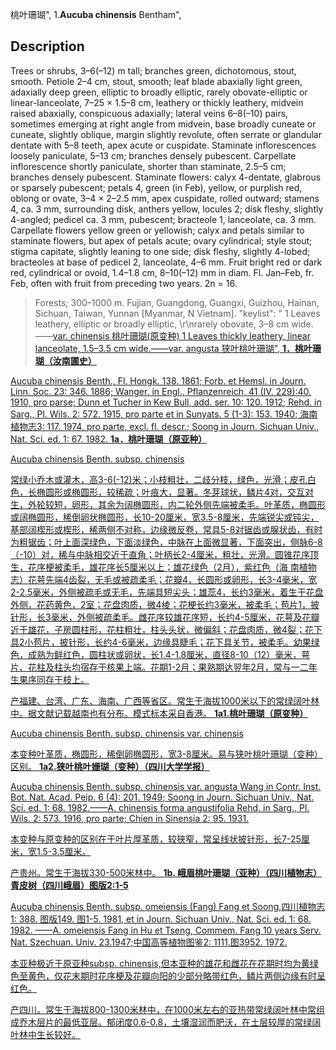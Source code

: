 桃叶珊瑚",
1.**Aucuba chinensis** Bentham",

## Description
Trees or shrubs, 3–6(–12) m tall; branches green, dichotomous, stout, smooth. Petiole 2–4 cm, stout, smooth; leaf blade abaxially light green, adaxially deep green, elliptic to broadly elliptic, rarely obovate-elliptic or linear-lanceolate, 7–25 × 1.5–8 cm, leathery or thickly leathery, midvein raised abaxially, conspicuous adaxially; lateral veins 6–8(–10) pairs, sometimes emerging at right angle from midvein, base broadly cuneate or cuneate, slightly oblique, margin slightly revolute, often serrate or glandular dentate with 5–8 teeth, apex acute or cuspidate. Staminate inflorescences loosely paniculate, 5–13 cm; branches densely pubescent. Carpellate inflorescence shortly paniculate, shorter than staminate, 2.5–5 cm; branches densely pubescent. Staminate flowers: calyx 4-dentate, glabrous or sparsely pubescent; petals 4, green (in Feb), yellow, or purplish red, oblong or ovate, 3–4 × 2–2.5 mm, apex cuspidate, rolled outward; stamens 4, ca. 3 mm, surrounding disk, anthers yellow, locules 2; disk fleshy, slightly 4-angled; pedicel ca. 3 mm, pubescent; bracteole 1, lanceolate, ca. 3 mm. Carpellate flowers yellow green or yellowish; calyx and petals similar to staminate flowers, but apex of petals acute; ovary cylindrical; style stout; stigma capitate, slightly leaning to one side; disk fleshy, slightly 4-lobed; bracteoles at base of pedicel 2, lanceolate, 4–6 mm. Fruit bright red or dark red, cylindrical or ovoid, 1.4–1.8 cm, 8–10(–12) mm in diam. Fl. Jan–Feb, fr. Feb, often with fruit from preceding two years. 2n = 16.

> Forests; 300–1000 m. Fujian, Guangdong, Guangxi, Guizhou, Hainan, Sichuan, Taiwan, Yunnan [Myanmar, N Vietnam].
  "keylist": "
1 Leaves leathery, elliptic or broadly elliptic, \r\nrarely obovate, 3–8 cm wide.——<a href='/info/Aucuba chinensis var. chinensis?t=foc'>var. chinensis 桃叶珊瑚(原变种)
1 Leaves thickly leathery, linear lanceolate, 1.5–3.5 cm wide.——<a href='/info/Aucuba chinensis var. angusta?t=foc'>var. angusta 狭叶桃叶珊瑚",
**1．桃叶珊瑚（汝南圃史）**

Aucuba chinensis Benth., Fl. Hongk. 138. 1861; Forb. et Hemsl. in Journ. Linn. Soc. 23: 346. 1886; Wanger. in Engl., Pflanzenreich, 41 (IV. 229):40. 1910, pro parse; Dunn et Tucher in Kew Bull, add. ser. 10: 120. 1912; Rehd. in Sarg., Pl. Wils. 2: 572. 1915, pro parte et in Sunyats. 5 (1-3): 153. 1940; 海南植物志3: 117. 1974, pro parte, excl. fl. descr.; Soong in Journ. Sichuan Univ., Nat. Sci. ed. 1: 67. 1982.
**1a．桃叶珊瑚（原亚种）**

Aucuba chinensis Benth. subsp. chinensis

常绿小乔木或灌木，高3-6(-12)米；小枝粗壮，二歧分枝，绿色，光滑；皮孔白色，长椭圆形或椭圆形，较稀疏；叶痕大，显著。冬芽球状，鳞片4对，交互对生，外轮较短，卵形，其余为阔椭圆形，内二轮外侧先端被柔毛。叶革质，椭圆形或阔椭圆形，稀倒卵状椭圆形，长10-20厘米，宽3.5-8厘米，先端锐尖或钝尖，基部阔楔形或楔形，稀两侧不对称，边缘微反卷，常具5-8对锯齿或腺状齿，有时为粗锯齿；叶上面深绿色，下面淡绿色，中脉在上面微显著，下面突出，侧脉6-8（-10）对，稀与中脉相交近于直角；叶柄长2-4厘米，粗壮，光滑。圆锥花序顶生，花序梗被柔毛，雄花序长5厘米以上；雄花绿色（2月），紫红色（海 南植物志）花萼先端4齿裂，无毛或被疏柔毛；花瓣4，长圆形或卵形，长3-4毫米，宽2-2.5毫米，外侧被疏毛或无毛，先端具短尖头；雄蕊4，长约3毫米，着生于花盘外侧，花药黄色，2室；花盘肉质，微4棱；花梗长约3毫米，被柔毛；苞片1，披针形，长3毫米，外侧被疏柔毛。雌花序较雄花序短，长约4-5厘米，花萼及花瓣近于雄花，子房圆柱形，花柱粗壮，柱头头状，微偏斜；花盘肉质，微4裂；花下具2小苞片，披针形，长约4-6毫米，边缘具睫毛；花下具关节，被柔毛。幼果绿色，成熟为鲜红色，圆柱状或卵状，长1.4-1.8厘米，直径8-10（12）毫米，萼片、花柱及柱头均宿存于核果上端。花期1-2月；果熟期达翌年2月，常与一二年生果序同存于枝上。

产福建、台湾、广东、海南、广西等省区。常生于海拔1000米以下的常绿阔叶林中。据文献记载越南也有分布。模式标本采自香港。
**1a1.桃叶珊瑚（原变种）**

Aucuba chinensis Benth. subsp. chinensis var. chinensis

本变种叶革质，椭圆形，稀倒卵椭圆形，宽3-8厘米。易与狭叶桃叶珊瑚（变种）区别。
**1a2.狭叶桃叶姗瑚（变种）（四川大学学报）**

Aucuba chinensis Benth. subsp. chinensis var. angusta Wang in Contr. Inst. Bot. Nat. Acad. Peip. 6 (4): 201. 1949; Soong in Journ. Sichuan Univ., Nat. Sci. ed. 1: 68. 1982.——A. chinensis forma angustifolia Rehd. in Sarg., Pl. Wils. 2: 573. 1916, pro parte; Chien in Sinensia 2: 95. 1931.

本变种与原变种的区别在于叶片厚革质，较狭窄，常呈线状披针形，长7-25厘米，宽1.5-3.5厘米。

产贵州。常生于海拔330-500米林中。
**1b. 峨眉桃叶珊瑚（亚种）（四川植物志）青皮树（四川峨眉）图版2:1-5**

Aucuba chinensis Benth. subsp. omeiensis (Fang) Fang et Soong,四川植物志1: 388. 图版149. 图1-5. 1981, et in Journ. Sichuan Univ., Nat. Sci. ed. 1: 68. 1982. ——A. omeiensis Fang in Hu et Tseng, Commem. Fang 10 years Serv. Nat. Szechuan. Univ. 23.1947;中国高等植物图鉴2: 1111.图3952. 1972.

本亚种极近于原亚种subsp. chinensis,但本亚种的雄花和雌花在花期时均为黄绿色至黄色，仅花末期时花序梗及花瓣向阳的少部分略带红色，鳞片两侧边缘有时呈红色。

产四川。常生于海拔800-1300米林中，在1000米左右的亚热带常绿阔叶林中常组成乔木层片的最低亚层。郁闭度0.6-0.8，土壤湿润而肥沃，在土层较厚的常绿阔叶林中生长较好。
